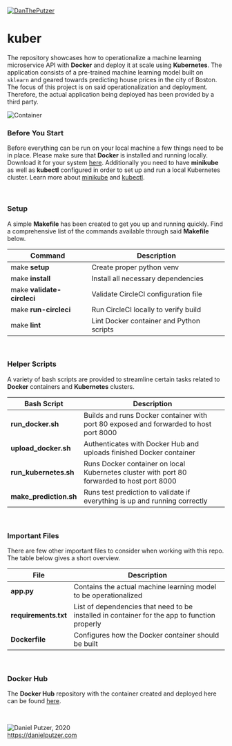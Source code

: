 [![DanThePutzer](https://circleci.com/gh/DanThePutzer/kuber.svg?style=svg)](https://github.com/DanThePutzer/kuber/tree/master)

# kuber

The repository showcases how to operationalize a machine learning microservice API with **Docker** and deploy it at scale using **Kubernetes**. The application consists of a pre-trained machine learning model built on `sklearn` and geared towards predicting house prices in the city of Boston. The focus of this project is on said operationalization and deployment. Therefore, the actual application being deployed has been provided by a third party.

![Container](https://user-images.githubusercontent.com/25454503/88419845-2418d200-cde6-11ea-9413-64cde8b95a50.png)

### Before You Start

Before everything can be run on your local machine a few things need to be in place. Please make sure that **Docker** is installed and running locally. Download it for your system [here](https://www.docker.com/products/docker-desktop). Additionally you need to have **minikube** as well as **kubectl** configured in order to set up and run a local Kubernetes cluster. Learn more about [minikube](https://kubernetes.io/docs/tasks/tools/install-minikube/) and [kubectl](https://kubernetes.io/docs/tasks/tools/install-kubectl/).

&nbsp;

### Setup

A simple **Makefile** has been created to get you up and running quickly. Find a comprehensive list of the commands available through said **Makefile** below.

| **Command**                | **Description**                          |
|----------------------------|------------------------------------------|
| make **setup**             | Create proper python venv                |
| make **install**           | Install all necessary dependencies       |
| make **validate-circleci** | Validate CircleCI configuration file     |
| make **run-circleci**      | Run CircleCI locally to verify build     |
| make **lint**              | Lint Docker container and Python scripts |

&nbsp;

### Helper Scripts

A variety of bash scripts are provided to streamline certain tasks related to **Docker** containers and **Kubernetes** clusters.

| **Bash Script**        | **Description**                                                                            |
|------------------------|--------------------------------------------------------------------------------------------|
| **run_docker.sh**      | Builds and runs Docker container with port 80 exposed and forwarded to host port 8000      |
| **upload_docker.sh**   | Authenticates with Docker Hub and uploads finished Docker container                        |
| **run_kubernetes.sh**  | Runs Docker container on local Kubernetes cluster with port 80 forwarded to host port 8000 |
| **make_prediction.sh** | Runs test prediction to validate if everything is up and running correctly                 |

&nbsp;

### Important Files

There are few other important files to consider when working with this repo. The table below gives a short overview.

| **File**             | **Description**                                                                              |
|----------------------|----------------------------------------------------------------------------------------------|
| **app.py**           | Contains the actual machine learning model to be operationalized                             |
| **requirements.txt** | List of dependencies that need to be installed in container for the app to function properly |
| **Dockerfile**       | Configures how the Docker container should be built                                          |

&nbsp;

### Docker Hub

The **Docker Hub** repository with the container created and deployed here can be found [here](https://hub.docker.com/repository/docker/danceladus/kuber).

&nbsp;

![Daniel Putzer, 2020](https://i.ibb.co/LSxTsY3/dan.png "Daniel Putzer, 2020")  
<https://danielputzer.com>
